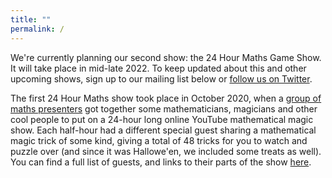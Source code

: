 ```yaml
---
title: ""
permalink: /
---
```


We're currently planning our second show: the 24 Hour Maths Game Show. It will take place in mid-late 2022.
To keep updated about this and other upcoming shows, sign up to our mailing list below or [follow us on Twitter](https://twitter.com/24hourmaths).

The first 24 Hour Maths show took place in October 2020, when a <a href="http://24hourmaths.com/team.html">group of maths presenters</a> got together some mathematicians, 
magicians and other cool people to put on a 24-hour long online YouTube mathematical magic show. Each half-hour had a 
different special guest sharing a mathematical magic trick of some kind, giving a total of 48 tricks for you to watch and 
puzzle over (and since it was Hallowe'en, we included some treats as well).
You can find a full list of guests, and links to their parts of the show [here](magic.md).

<div style="text-align: center" class="sender-form-field" data-sender-form-id="kyx9nvl2akal8dqdddu"></div>
